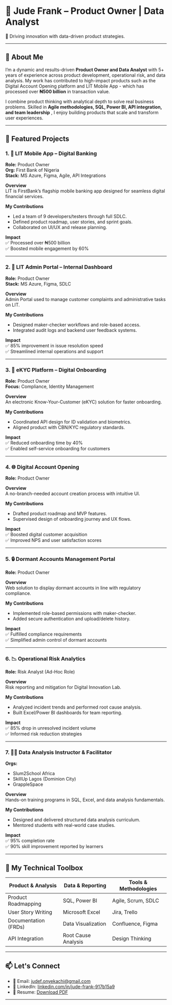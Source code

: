 # 👋 Jude Frank – Product Owner | Data Analyst  

🚀 Driving innovation with data-driven product strategies.

---

## 🌟 About Me

I’m a dynamic and results-driven **Product Owner and Data Analyst** with 5+ years of experience across product development, operational risk, and data analysis. My work has contributed to high-impact products such as the Digital Account Opening platform and LIT Mobile App - which has processed over **₦500 billion** in transaction value.

I combine product thinking with analytical depth to solve real business problems. Skilled in **Agile methodologies, SQL, Power BI, API integration, and team leadership** , I enjoy building products that scale and transform user experiences.

---

## 🚀 Featured Projects

### 1. 🏦 LIT Mobile App – Digital Banking  
**Role:** Product Owner  
**Org:** First Bank of Nigeria  
**Stack:** MS Azure, Figma, Agile, API Integrations  

**Overview**  
LIT is FirstBank’s flagship mobile banking app designed for seamless digital financial services.

**My Contributions**  
- Led a team of 9 developers/testers through full SDLC.
- Defined product roadmap, user stories, and sprint goals.
- Collaborated on UI/UX and release planning.

**Impact**  
✅ Processed over ₦500 billion  
✅ Boosted mobile engagement by 60%

---

### 2. 🔧 LIT Admin Portal – Internal Dashboard  
**Role:** Product Owner  
**Stack:** MS Azure, Figma, SDLC  

**Overview**  
Admin Portal used to manage customer complaints and administrative tasks on LIT.

**My Contributions**  
- Designed maker-checker workflows and role-based access.
- Integrated audit logs and backend user feedback systems.

**Impact**  
✅ 85% improvement in issue resolution speed  
✅ Streamlined internal operations and support

---

### 3. 🧾 eKYC Platform – Digital Onboarding  
**Role:** Product Owner  
**Focus:** Compliance, Identity Management  

**Overview**  
An electronic Know-Your-Customer (eKYC) solution for faster onboarding.

**My Contributions**  
- Coordinated API design for ID validation and biometrics.
- Aligned product with CBN/KYC regulatory standards.

**Impact**  
✅ Reduced onboarding time by 40%  
✅ Enabled self-service onboarding for customers

---

### 4. 🌐 Digital Account Opening  
**Role:** Product Owner  

**Overview**  
A no-branch-needed account creation process with intuitive UI.

**My Contributions**  
- Drafted product roadmap and MVP features.
- Supervised design of onboarding journey and UX flows.

**Impact**  
✅ Boosted digital customer acquisition  
✅ Improved NPS and user satisfaction scores

---

### 5. 🔒 Dormant Accounts Management Portal  
**Role:** Product Owner  

**Overview**  
Web solution to display dormant accounts in line with regulatory compliance.

**My Contributions**  
- Implemented role-based permissions with maker-checker.
- Added secure authentication and upload/delete history.

**Impact**  
✅ Fulfilled compliance requirements  
✅ Simplified admin control of dormant accounts

---

### 6. 📉 Operational Risk Analytics  
**Role:** Risk Analyst (Ad-Hoc Role)  

**Overview**  
Risk reporting and mitigation for Digital Innovation Lab.

**My Contributions**  
- Analyzed incident trends and performed root cause analysis.
- Built Excel/Power BI dashboards for team reporting.

**Impact**  
✅ 85% drop in unresolved incident volume  
✅ Informed risk reduction strategies

---

### 7. 👨‍🏫 Data Analysis Instructor & Facilitator  
**Orgs:**  
- Slum2School Africa  
- SkillUp Lagos (Dominion City)  
- GrappleSpace  

**Overview**  
Hands-on training programs in SQL, Excel, and data analysis fundamentals.

**My Contributions**  
- Designed and delivered structured data analysis curriculum.
- Mentored students with real-world case studies.

**Impact**  
✅ 95% completion rate  
✅ 90% skill improvement reported by learners

---

## 🧰 My Technical Toolbox

| Product & Analysis     | Data & Reporting       | Tools & Methodologies      |
|------------------------|------------------------|----------------------------|
| Product Roadmapping    | SQL, Power BI          | Agile, Scrum, SDLC         |
| User Story Writing     | Microsoft Excel        | Jira, Trello               |
| Documentation (FRDs)   | Data Visualization     | Confluence, Figma          |
| API Integration        | Root Cause Analysis    | Design Thinking            |

---

## 📫 Let's Connect

- 📧 Email: [judef.onyekachi@gmail.com](mailto:judef.onyekachi@gmail.com)  
- 💼 LinkedIn: [linkedin.com/in/jude-frank-917b15a9](https://linkedin.com/in/jude-frank-917b15a9)
- 📁 Resume: [Download PDF](https://github.com/judefrank/judefrank/blob/main/Jude%20Onyekachi%20Frank%20CV.pdf)

<!--- 🌐 Portfolio: [judeofrank.vzy.io](https://judeofrank.vzy.io) --> 

---
<!--
## 📌 Notes

> This portfolio was written using real-world impact metrics, business context, and anonymized project info to maintain data confidentiality. Want to collaborate, hire, or chat about data or product strategy? Feel free to reach out!
-->

